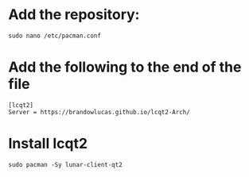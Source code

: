 # Add the repository:

```
sudo nano /etc/pacman.conf
```

# Add the following to the end of the file

```
[lcqt2]
Server = https://brandowlucas.github.io/lcqt2-Arch/
```

# Install lcqt2

```
sudo pacman -Sy lunar-client-qt2
```
